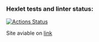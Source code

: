 ### Hexlet tests and linter status:
[![Actions Status](https://github.com/denikeev/backend-project-6/workflows/hexlet-check/badge.svg)](https://github.com/denikeev/backend-project-6/actions)

Site aviable on [link](https://accurate-swim-production.up.railway.app)